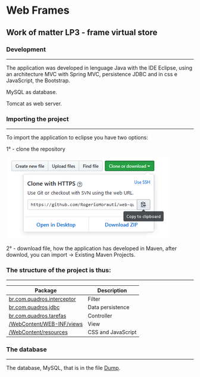 # Web Frames

## Work of matter LP3 - frame virtual store

### Development
***
The application was developed in lenguage Java with the IDE Eclipse, using an architecture MVC with Spring MVC, persistence JDBC and in css e JavaScript, the Bootstrap. 

MySQL as database.

Tomcat as web server.

### Importing the project
***
To import the application to eclipse you have two options:

1° - clone the repository

![](img/clone-or-download.png)

2° - download file, how the application has developed in Maven, after downlod, you can import -> Existing Maven Projects.

### The structure of the project is thus:
***
Package | Description
------------|------------
[br.com.quadros.interceptor](src/br/com/quadros/interceptor)| Filter
[br.com.quadros.jdbc](src/br/com/quadros/jdbc)| Data persistence
[br.com.quadros.tarefas](src/br/com/quadros/tarefas)| Controller
[/WebContent/WEB-INF/views](WebContent/WEB-INF/views)| View
[/WebContent/resources](WebContent/resources)| CSS and JavaScript

### The database
***
The database, MySQL, that is in the file [Dump](database/Dump20170216.sql).
